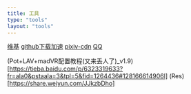 ```yaml
---
title: 工具
type: "tools"
layout: "tools"
---
```


<div class="card">
            <div class="card-header">
                <div>
                    <a href="https://wiki.tokisaki.top" target="_blank">维基</a>
                    <a href="https://github.tokisaki.top" target="_blank">github下载加速</a>
                    <a href="https://pixiv-img.tokisaki.top" target="_blank">pixiv-cdn</a>
                    <a href="https://www.423down.com/8125.html" target="_blank">QQ</a>
                </div>
            </div>
</div>

(Pot+LAV+madVR配置教程(又来丢人了)_v1.9)[https://tieba.baidu.com/p/6323319633?fr=ala0&pstaala=3&tpl=5&fid=1264436#128166614906l]
(Res)[https://share.weiyun.com/JJkzbDho]